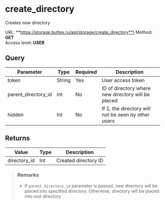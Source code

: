 # create_directory
Creates new directory

URL: **https://storage.buttex.ru/api/storage/create_directory**\
Method: **GET**\
Access level: **USER**

## Query
| Parameter           | Type   | Required | Description                                         |
|---------------------|--------|----------|-----------------------------------------------------|
| token               | String | Yes      | User access token                                   |
| parent_directory_id | Int    | No       | ID of directory where new directory will be placed  |
| hidden              | Int    | No       | If 1, the directory will not be seen by other users |

## Returns
| Value        | Type | Description          |
|--------------|------|----------------------| 
| directory_id | Int  | Created directory ID |

> ### Remarks
> - If `parent_directory_id` parameter is passed, new directory will be placed into specified directory.
> Otherwise, directory will be placed into root directory